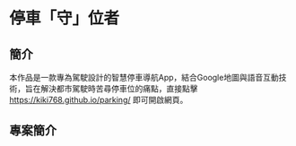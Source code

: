 # 停車「守」位者

## 簡介
  本作品是一款專為駕駛設計的智慧停車導航App，結合Google地圖與語音互動技術，旨在解決都市駕駛時苦尋停車位的痛點，直接點擊 https://kiki768.github.io/parking/ 即可開啟網頁。

## 專案簡介
  

